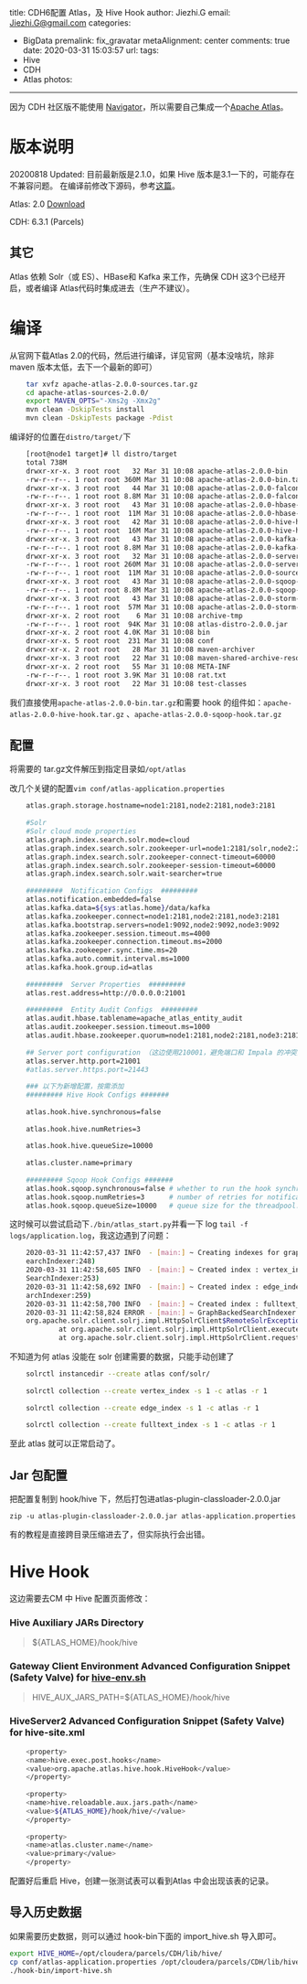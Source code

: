 title: CDH6配置 Atlas，及 Hive Hook
author: Jiezhi.G
email: Jiezhi.G@gmail.com
categories:
  - BigData
premalink: fix_gravatar
metaAlignment: center
comments: true
date: 2020-03-31 15:03:57
url:
tags:
  - Hive
  - CDH
  - Atlas
photos:
---

因为 CDH 社区版不能使用 [Navigator](https://docs.cloudera.com/documentation/enterprise/6/6.3/topics/datamgmt_intro.html#intro_to_cloudera_navigator_data_mgmt)，所以需要自己集成一个[Apache Atlas](https://docs.cloudera.com/documentation/enterprise/6/6.3/topics/datamgmt_intro.html#intro_to_cloudera_navigator_data_mgmt)。

<!--more-->

# 版本说明
20200818 Updated: 目前最新版是2.1.0，如果 Hive 版本是3.1一下的，可能存在不兼容问题。
在编译前修改下源码，参考[这篇](/2020/08/18/atlas2-hive-hook-error/)。

Atlas: 2.0 [Download](https://atlas.apache.org/#/Downloads)


CDH: 6.3.1 (Parcels)

## 其它

Atlas 依赖 Solr（或 ES）、HBase和 Kafka 来工作，先确保 CDH 这3个已经开启，或者编译 Atlas代码时集成进去（生产不建议）。

# 编译

从官网下载Atlas 2.0的代码，然后进行编译，详见官网（基本没啥坑，除非 maven 版本太低，去下一个最新的即可）
```bash
    tar xvfz apache-atlas-2.0.0-sources.tar.gz
    cd apache-atlas-sources-2.0.0/
    export MAVEN_OPTS="-Xms2g -Xmx2g"
    mvn clean -DskipTests install
    mvn clean -DskipTests package -Pdist
```

编译好的位置在`distro/target/`下
```bash
    [root@node1 target]# ll distro/target
    total 738M
    drwxr-xr-x. 3 root root   32 Mar 31 10:08 apache-atlas-2.0.0-bin
    -rw-r--r--. 1 root root 360M Mar 31 10:08 apache-atlas-2.0.0-bin.tar.gz
    drwxr-xr-x. 3 root root   44 Mar 31 10:08 apache-atlas-2.0.0-falcon-hook
    -rw-r--r--. 1 root root 8.8M Mar 31 10:08 apache-atlas-2.0.0-falcon-hook.tar.gz
    drwxr-xr-x. 3 root root   43 Mar 31 10:08 apache-atlas-2.0.0-hbase-hook
    -rw-r--r--. 1 root root  11M Mar 31 10:08 apache-atlas-2.0.0-hbase-hook.tar.gz
    drwxr-xr-x. 3 root root   42 Mar 31 10:08 apache-atlas-2.0.0-hive-hook
    -rw-r--r--. 1 root root  16M Mar 31 10:08 apache-atlas-2.0.0-hive-hook.tar.gz
    drwxr-xr-x. 3 root root   43 Mar 31 10:08 apache-atlas-2.0.0-kafka-hook
    -rw-r--r--. 1 root root 8.8M Mar 31 10:08 apache-atlas-2.0.0-kafka-hook.tar.gz
    drwxr-xr-x. 3 root root   32 Mar 31 10:08 apache-atlas-2.0.0-server
    -rw-r--r--. 1 root root 260M Mar 31 10:08 apache-atlas-2.0.0-server.tar.gz
    -rw-r--r--. 1 root root  11M Mar 31 10:08 apache-atlas-2.0.0-sources.tar.gz
    drwxr-xr-x. 3 root root   43 Mar 31 10:08 apache-atlas-2.0.0-sqoop-hook
    -rw-r--r--. 1 root root 8.8M Mar 31 10:08 apache-atlas-2.0.0-sqoop-hook.tar.gz
    drwxr-xr-x. 3 root root   43 Mar 31 10:08 apache-atlas-2.0.0-storm-hook
    -rw-r--r--. 1 root root  57M Mar 31 10:08 apache-atlas-2.0.0-storm-hook.tar.gz
    drwxr-xr-x. 2 root root    6 Mar 31 10:08 archive-tmp
    -rw-r--r--. 1 root root  94K Mar 31 10:08 atlas-distro-2.0.0.jar
    drwxr-xr-x. 2 root root 4.0K Mar 31 10:08 bin
    drwxr-xr-x. 5 root root  231 Mar 31 10:08 conf
    drwxr-xr-x. 2 root root   28 Mar 31 10:08 maven-archiver
    drwxr-xr-x. 3 root root   22 Mar 31 10:08 maven-shared-archive-resources
    drwxr-xr-x. 2 root root   55 Mar 31 10:08 META-INF
    -rw-r--r--. 1 root root 3.9K Mar 31 10:08 rat.txt
    drwxr-xr-x. 3 root root   22 Mar 31 10:08 test-classes
```
我们直接使用`apache-atlas-2.0.0-bin.tar.gz`和需要 hook 的组件如：`apache-atlas-2.0.0-hive-hook.tar.gz` 、`apache-atlas-2.0.0-sqoop-hook.tar.gz`

## 配置

将需要的 tar.gz文件解压到指定目录如`/opt/atlas`

改几个关键的配置`vim conf/atlas-application.properties`

```bash
    atlas.graph.storage.hostname=node1:2181,node2:2181,node3:2181
    
    #Solr
    #Solr cloud mode properties
    atlas.graph.index.search.solr.mode=cloud
    atlas.graph.index.search.solr.zookeeper-url=node1:2181/solr,node2:2181/solr,node3:2181/solr
    atlas.graph.index.search.solr.zookeeper-connect-timeout=60000
    atlas.graph.index.search.solr.zookeeper-session-timeout=60000
    atlas.graph.index.search.solr.wait-searcher=true
    
    #########  Notification Configs  #########
    atlas.notification.embedded=false
    atlas.kafka.data=${sys:atlas.home}/data/kafka
    atlas.kafka.zookeeper.connect=node1:2181,node2:2181,node3:2181
    atlas.kafka.bootstrap.servers=node1:9092,node2:9092,node3:9092
    atlas.kafka.zookeeper.session.timeout.ms=4000
    atlas.kafka.zookeeper.connection.timeout.ms=2000
    atlas.kafka.zookeeper.sync.time.ms=20
    atlas.kafka.auto.commit.interval.ms=1000
    atlas.kafka.hook.group.id=atlas
    
    #########  Server Properties  #########
    atlas.rest.address=http://0.0.0.0:21001
    
    #########  Entity Audit Configs  #########
    atlas.audit.hbase.tablename=apache_atlas_entity_audit
    atlas.audit.zookeeper.session.timeout.ms=1000
    atlas.audit.hbase.zookeeper.quorum=node1:2181,node2:2181,node3:2181
    
    ## Server port configuration （这边使用210001，避免端口和 Impala 的冲突）
    atlas.server.http.port=21001
    #atlas.server.https.port=21443
    
    ### 以下为新增配置，按需添加
    ######### Hive Hook Configs #######
    
    atlas.hook.hive.synchronous=false
    
    atlas.hook.hive.numRetries=3
    
    atlas.hook.hive.queueSize=10000
    
    atlas.cluster.name=primary
    
    ######### Sqoop Hook Configs #######
    atlas.hook.sqoop.synchronous=false # whether to run the hook synchronously. false recommended to avoid delays in Sqoop operation completion. Default: false
    atlas.hook.sqoop.numRetries=3      # number of retries for notification failure. Default: 3
    atlas.hook.sqoop.queueSize=10000   # queue size for the threadpool. Default: 10000
```
这时候可以尝试启动下`./bin/atlas_start.py`并看一下 log `tail -f logs/application.log`，我这边遇到了问题：
```bash
    2020-03-31 11:42:57,437 INFO  - [main:] ~ Creating indexes for graph. (GraphBackedS
    earchIndexer:248)
    2020-03-31 11:42:58,605 INFO  - [main:] ~ Created index : vertex_index (GraphBacked
    SearchIndexer:253)
    2020-03-31 11:42:58,692 INFO  - [main:] ~ Created index : edge_index (GraphBackedSe
    archIndexer:259)
    2020-03-31 11:42:58,700 INFO  - [main:] ~ Created index : fulltext_index (GraphBackedSearchIndexer:265)
    2020-03-31 11:42:58,824 ERROR - [main:] ~ GraphBackedSearchIndexer.initialize() failed (GraphBackedSearchIndexer:307)
    org.apache.solr.client.solrj.impl.HttpSolrClient$RemoteSolrException: Error from server at http://BD-Cal-Pro-02:8983/solr: Can not find the specified config set: vertex_index
            at org.apache.solr.client.solrj.impl.HttpSolrClient.executeMethod(HttpSolrClient.java:627)
            at org.apache.solr.client.solrj.impl.HttpSolrClient.request(HttpSolrClient.java:253)
```
不知道为何 atlas 没能在 solr 创建需要的数据，只能手动创建了
```bash
    solrctl instancedir --create atlas conf/solr/
    
    solrctl collection --create vertex_index -s 1 -c atlas -r 1
    
    solrctl collection --create edge_index -s 1 -c atlas -r 1
    
    solrctl collection --create fulltext_index -s 1 -c atlas -r 1
```

至此 atlas 就可以正常启动了。

## Jar 包配置

把配置复制到 hook/hive 下，然后打包进atlas-plugin-classloader-2.0.0.jar

`zip -u atlas-plugin-classloader-2.0.0.jar atlas-application.properties`

有的教程是直接跨目录压缩进去了，但实际执行会出错。

# Hive Hook

这边需要去CM 中 Hive 配置页面修改：

### Hive Auxiliary JARs Directory

> ${ATLAS_HOME}/hook/hive

### Gateway Client Environment Advanced Configuration Snippet (Safety Valve) for [hive-env.sh](http://hive-env.sh/)

> HIVE_AUX_JARS_PATH=${ATLAS_HOME}/hook/hive

### HiveServer2 Advanced Configuration Snippet (Safety Valve) for hive-site.xml
```bash
    <property>
    <name>hive.exec.post.hooks</name>
    <value>org.apache.atlas.hive.hook.HiveHook</value>
    </property>
    
    <property>
    <name>hive.reloadable.aux.jars.path</name>
    <value>${ATLAS_HOME}/hook/hive/</value>
    </property>
    
    <property>
    <name>atlas.cluster.name</name>
    <value>primary</value>
    </property>
```
配置好后重启 Hive，创建一张测试表可以看到Atlas 中会出现该表的记录。

## 导入历史数据

如果需要历史数据，则可以通过 hook-bin下面的 import_hive.sh 导入即可。
```bash
export HIVE_HOME=/opt/cloudera/parcels/CDH/lib/hive/
cp conf/atlas-application.properties /opt/cloudera/parcels/CDH/lib/hive/conf/
./hook-bin/import-hive.sh
```


